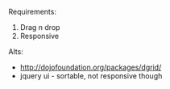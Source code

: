 Requirements:

1. Drag n drop
1. Responsive

Alts:

* http://dojofoundation.org/packages/dgrid/
* jquery ui - sortable, not responsive though 